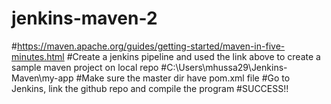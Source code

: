# jenkins-maven-2
#https://maven.apache.org/guides/getting-started/maven-in-five-minutes.html
#Create a jenkins pipeline and used the link above to create a sample maven project on local repo
#C:\Users\mhussa29\Jenkins-Maven\my-app
#Make sure the master dir have pom.xml file
#Go to Jenkins, link the github repo and compile the program
#SUCCESS!!
